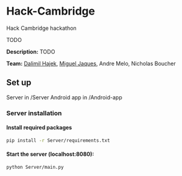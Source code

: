 # Hack-Cambridge
Hack Cambridge hackathon

TODO 

**Description:**  TODO

**Team:** [Dalimil Hajek](https://github.com/dalimil), [Miguel Jaques](https://github.com/seuqaj114), Andre Melo, Nicholas Boucher

## Set up

Server in /Server
Android app in /Android-app

### Server installation

#### Install required packages
```sh
pip install -r Server/requirements.txt
```

#### Start the server (localhost:8080):
```sh
python Server/main.py